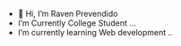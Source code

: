 - 👋 Hi, I’m Raven Prevendido
-  I’m Currently College Student ...
-  I’m currently learning Web development ..
<!---
ravenprevendido/ravenprevendido is a ✨ special ✨ repository because its `README.md` (this file) appears on your GitHub profile.
You can click the Preview link to take a look at your changes.
--->
